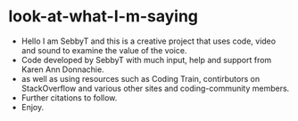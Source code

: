 # look-at-what-I-m-saying
- Hello I am SebbyT and this is a creative project that uses code, video and sound to examine the value of the voice.
- Code developed by SebbyT with much input, help and support from Karen Ann Donnachie.
- as well as using resources such as Coding Train, contirbutors on StackOverflow and various other sites and coding-community members.
- Further citations to follow.
- Enjoy.
